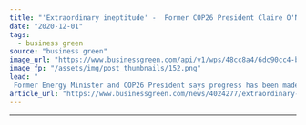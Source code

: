 ```yaml
---
title: "'Extraordinary ineptitude' -  Former COP26 President Claire O'Neill accuses Number 10 of 'cavalier' attitude to Climate Summit"
date: "2020-12-01"
tags: 
  - business green
source: "business green"
image_url: "https://www.businessgreen.com/api/v1/wps/48cc8a4/6dc90cc4-ba47-4697-a5a6-c6574692abc4/8/Screenshot-2020-12-01-at-14-37-53-185x114.png"
image_fp: "/assets/img/post_thumbnails/152.png"
lead: "
 Former Energy Minister and COP26 President says progress has been made in recent months, but warns Ministers continue to underestimate need for intense focus on climate efforts in the lead up to crucial Glasgow Summit ..."
article_url: "https://www.businessgreen.com/news/4024277/extraordinary-ineptitude-former-cop26-president-clare-neill-accuses-cavalier-attitude-climate-summit"
---
```


---
